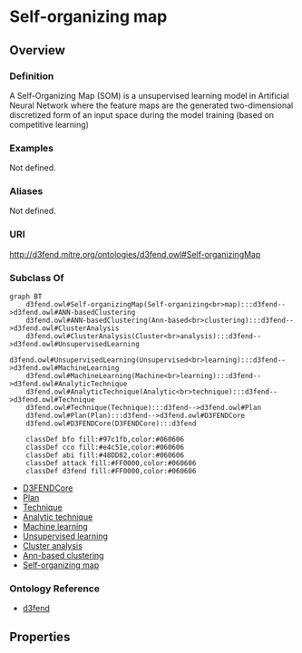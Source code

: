 # Self-organizing map

## Overview

### Definition
A Self-Organizing Map (SOM) is a unsupervised learning model in Artificial Neural Network where the feature maps are the generated two-dimensional discretized form of an input space during the model training (based on competitive learning)

### Examples
Not defined.

### Aliases
Not defined.

### URI
http://d3fend.mitre.org/ontologies/d3fend.owl#Self-organizingMap

### Subclass Of
```mermaid
graph BT
    d3fend.owl#Self-organizingMap(Self-organizing<br>map):::d3fend-->d3fend.owl#ANN-basedClustering
    d3fend.owl#ANN-basedClustering(Ann-based<br>clustering):::d3fend-->d3fend.owl#ClusterAnalysis
    d3fend.owl#ClusterAnalysis(Cluster<br>analysis):::d3fend-->d3fend.owl#UnsupervisedLearning
    d3fend.owl#UnsupervisedLearning(Unsupervised<br>learning):::d3fend-->d3fend.owl#MachineLearning
    d3fend.owl#MachineLearning(Machine<br>learning):::d3fend-->d3fend.owl#AnalyticTechnique
    d3fend.owl#AnalyticTechnique(Analytic<br>technique):::d3fend-->d3fend.owl#Technique
    d3fend.owl#Technique(Technique):::d3fend-->d3fend.owl#Plan
    d3fend.owl#Plan(Plan):::d3fend-->d3fend.owl#D3FENDCore
    d3fend.owl#D3FENDCore(D3FENDCore):::d3fend
    
    classDef bfo fill:#97c1fb,color:#060606
    classDef cco fill:#e4c51e,color:#060606
    classDef abi fill:#48DD82,color:#060606
    classDef attack fill:#FF0000,color:#060606
    classDef d3fend fill:#FF0000,color:#060606
```

- [D3FENDCore](/docs/ontology/reference/model/D3FENDCore/D3FENDCore.md)
- [Plan](/docs/ontology/reference/model/D3FENDCore/Plan/Plan.md)
- [Technique](/docs/ontology/reference/model/D3FENDCore/Plan/Technique/Technique.md)
- [Analytic technique](/docs/ontology/reference/model/D3FENDCore/Plan/Technique/Analytic%20technique/Analytic%20technique.md)
- [Machine learning](/docs/ontology/reference/model/D3FENDCore/Plan/Technique/Analytic%20technique/Machine%20learning/Machine%20learning.md)
- [Unsupervised learning](/docs/ontology/reference/model/D3FENDCore/Plan/Technique/Analytic%20technique/Machine%20learning/Unsupervised%20learning/Unsupervised%20learning.md)
- [Cluster analysis](/docs/ontology/reference/model/D3FENDCore/Plan/Technique/Analytic%20technique/Machine%20learning/Unsupervised%20learning/Cluster%20analysis/Cluster%20analysis.md)
- [Ann-based clustering](/docs/ontology/reference/model/D3FENDCore/Plan/Technique/Analytic%20technique/Machine%20learning/Unsupervised%20learning/Cluster%20analysis/Ann-based%20clustering/Ann-based%20clustering.md)
- [Self-organizing map](/docs/ontology/reference/model/D3FENDCore/Plan/Technique/Analytic%20technique/Machine%20learning/Unsupervised%20learning/Cluster%20analysis/Ann-based%20clustering/Self-organizing%20map/Self-organizing%20map.md)


### Ontology Reference
- [d3fend](http://d3fend.mitre.org/ontologies/d3fend.owl#)

## Properties
